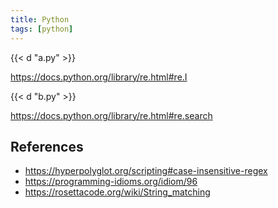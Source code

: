 ```yaml
---
title: Python
tags: [python]
---
```


{{< d "a.py" >}}

<https://docs.python.org/library/re.html#re.I>

{{< d "b.py" >}}

<https://docs.python.org/library/re.html#re.search>

## References

- <https://hyperpolyglot.org/scripting#case-insensitive-regex>
- <https://programming-idioms.org/idiom/96>
- <https://rosettacode.org/wiki/String_matching>
